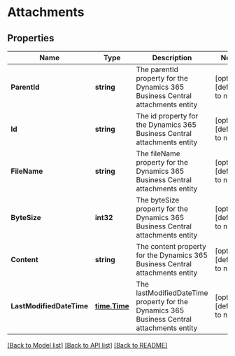 # Attachments

## Properties
Name | Type | Description | Notes
------------ | ------------- | ------------- | -------------
**ParentId** | **string** | The parentId property for the Dynamics 365 Business Central attachments entity | [optional] [default to null]
**Id** | **string** | The id property for the Dynamics 365 Business Central attachments entity | [optional] [default to null]
**FileName** | **string** | The fileName property for the Dynamics 365 Business Central attachments entity | [optional] [default to null]
**ByteSize** | **int32** | The byteSize property for the Dynamics 365 Business Central attachments entity | [optional] [default to null]
**Content** | **string** | The content property for the Dynamics 365 Business Central attachments entity | [optional] [default to null]
**LastModifiedDateTime** | [**time.Time**](time.Time.md) | The lastModifiedDateTime property for the Dynamics 365 Business Central attachments entity | [optional] [default to null]

[[Back to Model list]](../README.md#documentation-for-models) [[Back to API list]](../README.md#documentation-for-api-endpoints) [[Back to README]](../README.md)


